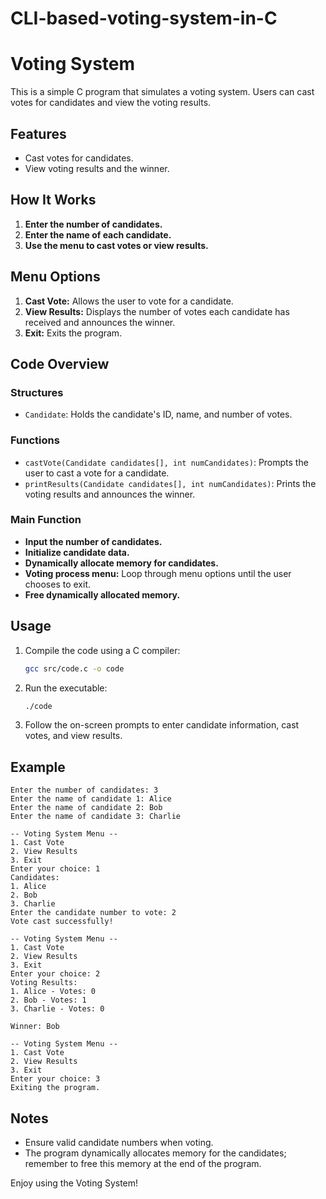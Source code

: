 # CLI-based-voting-system-in-C
# Voting System

This is a simple C program that simulates a voting system. Users can cast votes for candidates and view the voting results.

## Features

- Cast votes for candidates.
- View voting results and the winner.

## How It Works

1. **Enter the number of candidates.**
2. **Enter the name of each candidate.**
3. **Use the menu to cast votes or view results.**

## Menu Options

1. **Cast Vote:** Allows the user to vote for a candidate.
2. **View Results:** Displays the number of votes each candidate has received and announces the winner.
3. **Exit:** Exits the program.

## Code Overview

### Structures

- `Candidate`: Holds the candidate's ID, name, and number of votes.

### Functions

- `castVote(Candidate candidates[], int numCandidates)`: Prompts the user to cast a vote for a candidate.
- `printResults(Candidate candidates[], int numCandidates)`: Prints the voting results and announces the winner.

### Main Function

- **Input the number of candidates.**
- **Initialize candidate data.**
- **Dynamically allocate memory for candidates.**
- **Voting process menu:** Loop through menu options until the user chooses to exit.
- **Free dynamically allocated memory.**

## Usage

1. Compile the code using a C compiler:
    ```bash
    gcc src/code.c -o code
    ```
2. Run the executable:
    ```bash
    ./code
    ```
3. Follow the on-screen prompts to enter candidate information, cast votes, and view results.

## Example

```
Enter the number of candidates: 3
Enter the name of candidate 1: Alice
Enter the name of candidate 2: Bob
Enter the name of candidate 3: Charlie

-- Voting System Menu --
1. Cast Vote
2. View Results
3. Exit
Enter your choice: 1
Candidates:
1. Alice
2. Bob
3. Charlie
Enter the candidate number to vote: 2
Vote cast successfully!

-- Voting System Menu --
1. Cast Vote
2. View Results
3. Exit
Enter your choice: 2
Voting Results:
1. Alice - Votes: 0
2. Bob - Votes: 1
3. Charlie - Votes: 0

Winner: Bob

-- Voting System Menu --
1. Cast Vote
2. View Results
3. Exit
Enter your choice: 3
Exiting the program.
```

## Notes

- Ensure valid candidate numbers when voting.
- The program dynamically allocates memory for the candidates; remember to free this memory at the end of the program.

Enjoy using the Voting System!
